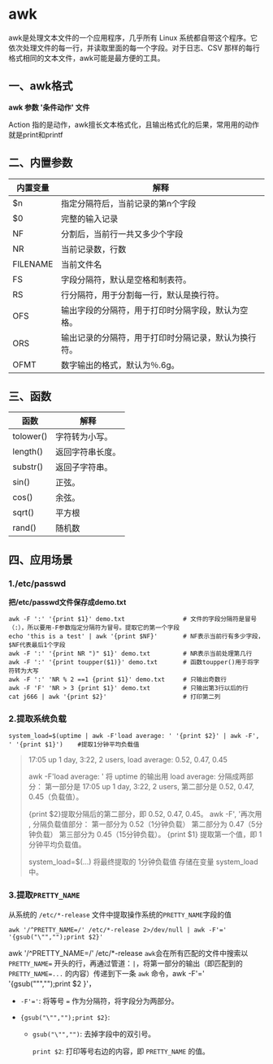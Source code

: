 # awk

awk是处理文本文件的一个应用程序，几乎所有 Linux 系统都自带这个程序。它依次处理文件的每一行，并读取里面的每一个字段。对于日志、CSV 那样的每行格式相同的文本文件，awk可能是最方便的工具。



## 一、awk格式

**awk     参数    '条件动作'  文件**



Action 指的是动作，awk擅长文本格式化，且输出格式化的后果，常用用的动作就是print和printf

## 二、内置参数

| 内置变量 | 解释                                                 |
| -------- | ---------------------------------------------------- |
| $n       | 指定分隔符后，当前记录的第n个字段                    |
| $0       | 完整的输入记录                                       |
| NF       | 分割后，当前行一共又多少个字段                       |
| NR       | 当前记录数，行数                                     |
| FILENAME | 当前文件名                                           |
| FS       | 字段分隔符，默认是空格和制表符。                     |
| RS       | 行分隔符，用于分割每一行，默认是换行符。             |
| OFS      | 输出字段的分隔符，用于打印时分隔字段，默认为空格。   |
| ORS      | 输出记录的分隔符，用于打印时分隔记录，默认为换行符。 |
| OFMT     | 数字输出的格式，默认为％.6g。                        |

## 三、函数

| 函数      | 解释             |
| --------- | ---------------- |
| tolower() | 字符转为小写。   |
| length()  | 返回字符串长度。 |
| substr()  | 返回子字符串。   |
| sin()     | 正弦。           |
| cos()     | 余弦。           |
| sqrt()    | 平方根           |
| rand()    | 随机数           |



## 四、应用场景

### 1./etc/passwd

**把/etc/passwd文件保存成demo.txt**

```
awk -F ':' '{print $1}' demo.txt    			# 文件的字段分隔符是冒号（:），所以要用-F参数指定分隔符为冒号。提取它的第一个字段
echo 'this is a test' | awk '{print $NF}'		# NF表示当前行有多少字段，$NF代表最后1个字段
awk -F ':' '{print NR ")" $1}' demo.txt			# NR表示当前处理第几行
awk -F ':' '{print toupper($1)}' demo.txt		# 函数toupper()用于将字符转为大写
awk -F ':' 'NR % 2 ==1 {print $1}' demo.txt    	# 只输出奇数行
awk -F 'F' 'NR > 3 {print $1}' demo.txt         # 只输出第3行以后的行  
cat j666 | awk '{print $2}'     				# 打印第二列
```



### 2.提取系统负载

```
system_load=$(uptime | awk -F'load average: ' '{print $2}' | awk -F', ' '{print $1}')    #提取1分钟平均负载值
```

>17:05 up 1 day,  3:22,  2 users,  load average: 0.52, 0.47, 0.45 
>
>awk -F'load average: '   将 uptime 的输出用 load average: 分隔成两部分：  第一部分是 17:05 up 1 day,  3:22,  2 users,  第二部分是 0.52, 0.47, 0.45（负载值）。   
>
>{print $2}提取分隔后的第二部分，即 0.52, 0.47, 0.45。 awk -F', '再次用 , 分隔负载值部分：   第一部分为  0.52（1分钟负载）   第二部分为  0.47（5分钟负载）   第三部分为  0.45（15分钟负载）。   {print $1} 提取第一个值，即 1分钟平均负载值。 
>
>system_load=$(...)   将最终提取的  1分钟负载值 存储在变量 system_load 中。



### 3.提取`PRETTY_NAME`

从系统的 `/etc/*-release` 文件中提取操作系统的`PRETTY_NAME`字段的值

```
awk '/^PRETTY_NAME=/' /etc/*-release 2>/dev/null | awk -F'=' '{gsub("\"","");print $2}'
```



awk '/^PRETTY_NAME=/' /etc/*-release  `awk`会在所有匹配的文件中搜索以 `PRETTY_NAME=` 开头的行，再通过管道：`|`，将第一部分的输出（即匹配到的 `PRETTY_NAME=...` 的内容）传递到下一条 `awk` 命令，awk -F'=' '{gsub("\"","");print $2 }'，

- `-F'='`: 将等号 `=` 作为分隔符，将字段分为两部分。

- `{gsub("\"","");print $2}`:

  - `gsub("\"","")`: 去掉字段中的双引号。

    `print $2`: 打印等号右边的内容，即 `PRETTY_NAME` 的值。

